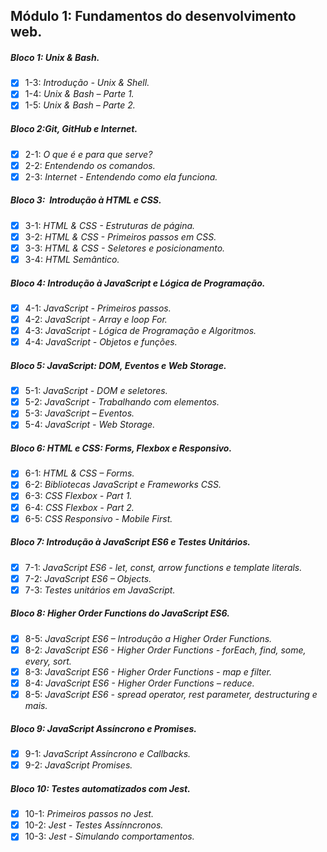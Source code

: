 ## Módulo 1: Fundamentos do desenvolvimento web.

##### Bloco 1: Unix & Bash.

- [X] 1-3: _Introdução - Unix & Shell._
- [X] 1-4: _Unix & Bash – Parte 1._
- [X] 1-5: _Unix & Bash – Parte 2._

##### Bloco 2:Git, GitHub e Internet.

- [X] 2-1: _O que é e para que serve?_
- [X] 2-2: _Entendendo os comandos._
- [X] 2-3: _Internet - Entendendo como ela funciona._

##### Bloco 3:  Introdução à HTML e CSS.

- [X] 3-1: _HTML & CSS - Estruturas de página._
- [X] 3-2: _HTML & CSS - Primeiros passos em CSS._
- [X] 3-3: _HTML & CSS - Seletores e posicionamento._
- [X] 3-4: _HTML Semântico._

##### Bloco 4: Introdução à JavaScript e Lógica de Programação.

- [X] 4-1: _JavaScript - Primeiros passos._
- [X] 4-2: _JavaScript - Array e loop For._
- [X] 4-3: _JavaScript - Lógica de Programação e Algoritmos._
- [X] 4-4: _JavaScript - Objetos e funções._

##### Bloco 5: JavaScript: DOM, Eventos e Web Storage.

- [X] 5-1: _JavaScript - DOM e seletores._
- [X] 5-2: _JavaScript - Trabalhando com elementos._
- [X] 5-3: _JavaScript – Eventos._
- [X] 5-4: _JavaScript - Web Storage._

##### Bloco 6: HTML e CSS: Forms, Flexbox e Responsivo.

- [X] 6-1: _HTML & CSS – Forms._
- [X] 6-2: _Bibliotecas JavaScript e Frameworks CSS._
- [X] 6-3: _CSS Flexbox - Part 1._
- [X] 6-4: _CSS Flexbox - Part 2._
- [X] 6-5: _CSS Responsivo - Mobile First._

##### Bloco 7: Introdução à JavaScript ES6 e Testes Unitários.

- [X] 7-1: _JavaScript ES6 - let, const, arrow functions e template literals._
- [X] 7-2: _JavaScript ES6 – Objects._
- [X] 7-3: _Testes unitários em JavaScript._

##### Bloco 8: Higher Order Functions do JavaScript ES6.

- [X] 8-5: _JavaScript ES6 – Introdução a Higher Order Functions._
- [X] 8-2: _JavaScript ES6 - Higher Order Functions - forEach, find, some, every, sort._
- [X] 8-3: _JavaScript ES6 - Higher Order Functions - map e filter._
- [X] 8-4: _JavaScript ES6 - Higher Order Functions – reduce._
- [X] 8-5: _JavaScript ES6 - spread operator, rest parameter, destructuring e mais._
 
##### Bloco 9: JavaScript Assíncrono e Promises.

- [X] 9-1: _JavaScript Assíncrono e Callbacks._
- [X] 9-2: _JavaScript Promises._

##### Bloco 10: Testes automatizados com Jest.

- [X] 10-1: _Primeiros passos no Jest._
- [X] 10-2: _Jest - Testes Assínncronos._
- [X] 10-3: _Jest - Simulando comportamentos._
